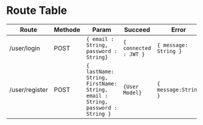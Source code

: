 # Route Table

|Route|Methode|Param|Succeed|Error|  
|-------------|------|---------------|-------------------|-----------------|
| /user/login | POST |`{ email : String, password : String}` | `{ connected : JWT }` | `{ message: String }`|
| /user/register | POST |`{ lastName: String, FirstName: String, email : String, password : String }`| `{User Model}` | `{ message:String }`|
